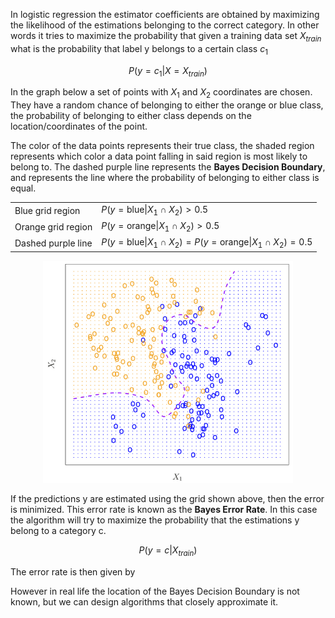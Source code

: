 In logistic regression the estimator coefficients are obtained by maximizing the likelihood of the estimations  belonging to the correct category. In other words it tries to maximize the probability that given a training data set  $X_{train}$ what is the probability that label y belongs to a certain class  $c_1$
 
$$P(y=c_1|X=X_{train}) $$
 
In the graph below a set of points with $X_1$ and $X_2$ coordinates are chosen. They have a random chance of belonging to either the orange or blue class, the probability of belonging to either class depends on the location/coordinates of the point. 

The color of the data points represents their true class, the shaded region represents which color a data point falling in said region is most likely to belong to. The dashed purple line represents the **Bayes Decision Boundary**, and represents the line where the probability of belonging to either class is equal.

| | |
|---|---|
|Blue grid region |		$P(y= \text{blue} \|X_1 \cap X_2)>0.5$ |
|Orange grid region |	$P(y= \text{orange} \|X_1 \cap X_2)>0.5$|
|Dashed purple line |	$P(y= \text{blue} \|X_1 \cap X_2)= P(y= \text{orange} \|X_1 \cap X_2)=0.5$|

<p align="center">
  <img src="../../images/bayes_decision_boundary.png" alt="bayes_decision_boundary" width="400px"/>
</p>

If the predictions y are estimated using the grid shown above, then the error is minimized. This error rate is known as the **Bayes Error Rate**. In this case the algorithm will try to maximize the probability that the estimations y belong to a category c. 

 <!-- $$ \text{max}_c \{ P(y=c|X_{train}) \}$$ -->

 $$
 P(y=c | X_{train})
 $$

The error rate is then given by

 <!-- $$1-E[ \text{max}_c{ P(y=c|X_{train}) }]$$ -->

However in real life the location of the Bayes Decision Boundary is not known, but we can design algorithms that closely approximate it. 
